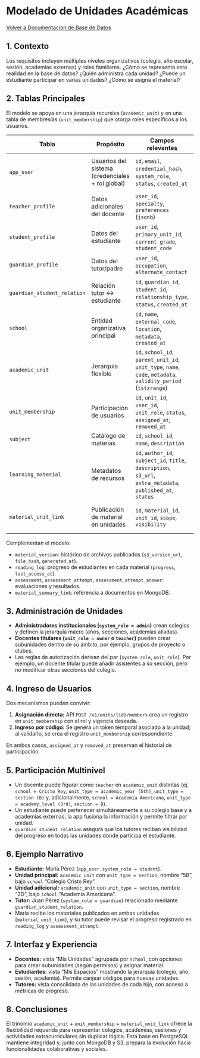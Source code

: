 # Modelado de Unidades Académicas

[Volver a Documentación de Base de Datos](./README.md)

## 1. Contexto

Los requisitos incluyen múltiples niveles organizativos (colegio, año escolar, sesión, academias externas) y roles familiares. ¿Cómo se representa esta realidad en la base de datos? ¿Quién administra cada unidad? ¿Puede un estudiante participar en varias unidades? ¿Cómo se asigna el material?

## 2. Tablas Principales

El modelo se apoya en una jerarquía recursiva (`academic_unit`) y en una tabla de membresías (`unit_membership`) que otorga roles específicos a los usuarios.

| Tabla | Propósito | Campos relevantes | Notas |
|-------|-----------|-------------------|-------|
| `app_user` | Usuarios del sistema (credenciales + rol global) | `id`, `email`, `credential_hash`, `system_role`, `status`, `created_at` | `system_role` controla acceso general (docente, estudiante, admin, tutor). |
| `teacher_profile` | Datos adicionales del docente | `user_id`, `specialty`, `preferences` (`jsonb`) | `user_id` = FK `app_user.id`. |
| `student_profile` | Datos del estudiante | `user_id`, `primary_unit_id`, `current_grade`, `student_code` | `primary_unit_id` apunta a `academic_unit.id`. |
| `guardian_profile` | Datos del tutor/padre | `user_id`, `occupation`, `alternate_contact` | Soporta comunicaciones directas. |
| `guardian_student_relation` | Relación tutor ↔ estudiante | `id`, `guardian_id`, `student_id`, `relationship_type`, `status`, `created_at` | Multiplicidad muchos-a-muchos. |
| `school` | Entidad organizativa principal | `id`, `name`, `external_code`, `location`, `metadata`, `created_at` | Puede representar colegios o academias asociadas. |
| `academic_unit` | Jerarquía flexible | `id`, `school_id`, `parent_unit_id`, `unit_type`, `name`, `code`, `metadata`, `validity_period` (`tstzrange`) | `unit_type` enum: `school`, `academic_year`, `section`, `club`, `academy_level`, etc. |
| `unit_membership` | Participación de usuarios | `id`, `unit_id`, `user_id`, `unit_role`, `status`, `assigned_at`, `removed_at` | Roles: `owner`, `teacher`, `assistant`, `student`, `guardian`. |
| `subject` | Catálogo de materias | `id`, `school_id`, `name`, `description` | Vinculada a `learning_material`. |
| `learning_material` | Metadatos de recursos | `id`, `author_id`, `subject_id`, `title`, `description`, `s3_url`, `extra_metadata`, `published_at`, `status` | `author_id` = FK `app_user.id`. |
| `material_unit_link` | Publicación de material en unidades | `id`, `material_id`, `unit_id`, `scope`, `visibility` | Permite que un recurso esté en múltiples unidades. |

Complementan el modelo:

* `material_version`: histórico de archivos publicados (`s3_version_url`, `file_hash`, `generated_at`).
* `reading_log`: progreso de estudiantes en cada material (`progress`, `last_access_at`).
* `assessment`, `assessment_attempt`, `assessment_attempt_answer`: evaluaciones y resultados.
* `material_summary_link`: referencia a documentos en MongoDB.

## 3. Administración de Unidades

* **Administradores institucionales (`system_role = admin`)** crean colegios y definen la jerarquía macro (años, secciones, academias aliadas).
* **Docentes titulares (`unit_role = owner` o `teacher`)** pueden crear subunidades dentro de su ámbito, por ejemplo, grupos de proyecto o clubes.
* Las reglas de autorización derivan del par (`system_role`, `unit_role`). Por ejemplo, un docente titular puede añadir asistentes a su sección, pero no modificar otras secciones del colegio.

## 4. Ingreso de Usuarios

Dos mecanismos pueden convivir:

1. **Asignación directa:** API `POST /v1/units/{id}/members` crea un registro en `unit_membership` con el rol y vigencia deseada.
2. **Ingreso por código:** Se genera un token temporal asociado a la unidad; al validarlo, se crea el registro `unit_membership` correspondiente.

En ambos casos, `assigned_at` y `removed_at` preservan el historial de participación.

## 5. Participación Multinivel

* Un docente puede figurar como `teacher` en `academic_unit` distintas (ej. `school = Cristo Rey`, `unit_type = academic_year (5th)`, `unit_type = section (B)` y, adicionalmente, `school = Academia Americana`, `unit_type = academy_level (3rd)`, `section = D`).
* Un estudiante puede pertenecer simultáneamente a su colegio base y a academias externas; la app fusiona la información y permite filtrar por unidad.
* `guardian_student_relation` asegura que los tutores reciban visibilidad del progreso en todas las unidades donde participa el estudiante.

## 6. Ejemplo Narrativo

* **Estudiante:** María Pérez (`app_user.system_role = student`).
* **Unidad principal:** `academic_unit` con `unit_type = section`, nombre “5B”, bajo `school` “Colegio Cristo Rey”.
* **Unidad adicional:** `academic_unit` con `unit_type = section`, nombre “3D”, bajo `school` “Academia Americana”.
* **Tutor:** Juan Pérez (`system_role = guardian`) relacionado mediante `guardian_student_relation`.
* María recibe los materiales publicados en ambas unidades (`material_unit_link`), y su tutor puede revisar el progreso registrado en `reading_log` y `assessment_attempt`.

## 7. Interfaz y Experiencia

* **Docentes:** vista “Mis Unidades” agrupada por `school`, con opciones para crear subunidades (según permisos) y asignar material.
* **Estudiantes:** vista “Mis Espacios” mostrando la jerarquía (colegio, año, sesión, academia). Permite canjear códigos para nuevas unidades.
* **Tutores:** vista consolidada de las unidades de cada hijo, con acceso a métricas de progreso.

## 8. Conclusiones

El trinomio `academic_unit` + `unit_membership` + `material_unit_link` ofrece la flexibilidad requerida para representar colegios, academias, sesiones y actividades extracurriculares sin duplicar lógica. Esta base en PostgreSQL mantiene integridad y, junto con MongoDB y S3, prepara la evolución hacia funcionalidades colaborativas y sociales.
